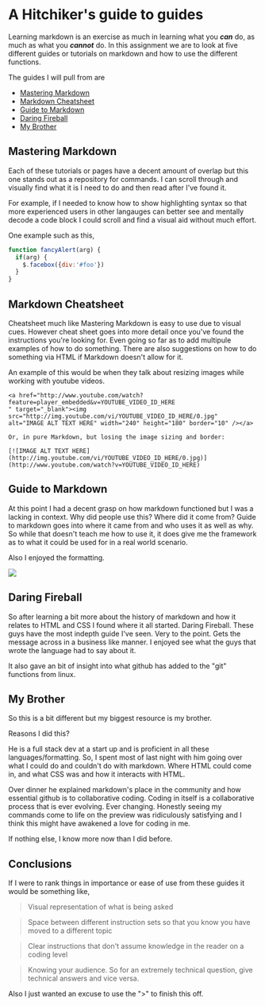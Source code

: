 # A Hitchiker's guide to guides

Learning markdown is an exercise as much in learning what you _**can**_ do, as much as what you _**cannot**_ do. 
In this assignment we are to look at five different guides or tutorials on markdown and how to use the different functions. 

The guides I will pull from are 

* [Mastering Markdown](https://guides.github.com/features/mastering-markdown/)
* [Markdown Cheatsheet](https://github.com/adam-p/markdown-here/wiki/Markdown-Cheatsheet)
* [Guide to Markdown](https://blog.ghost.org/markdown/)
* [Daring Fireball](https://daringfireball.net/projects/markdown/syntax)
* [My Brother]()

## Mastering Markdown

Each of these tutorials or pages have a decent amount of overlap but this one stands out as a repository for commands. 
I can scroll through and visually find what it is I need to do and then read after I've found it. 

For example, if I needed to know how to show highlighting syntax so that more experienced users in other langauges can better 
see and mentally decode a code block I could scroll and find a visual aid without much effort. 

One example such as this,


```javascript
function fancyAlert(arg) {
  if(arg) {
    $.facebox({div:'#foo'})
  }
}
```

## Markdown Cheatsheet

Cheatsheet much like Mastering Markdown is easy to use due to visual cues. However cheat sheet goes into more detail once 
you've found the instructions you're looking for. Even going so far as to add multipule examples of how to do something.
There are also suggestions on how to do something via HTML if Markdown doesn't allow for it. 

An example of this would be when they talk about resizing images while working with youtube videos. 
``` 
<a href="http://www.youtube.com/watch?feature=player_embedded&v=YOUTUBE_VIDEO_ID_HERE
" target="_blank"><img src="http://img.youtube.com/vi/YOUTUBE_VIDEO_ID_HERE/0.jpg" 
alt="IMAGE ALT TEXT HERE" width="240" height="180" border="10" /></a>

Or, in pure Markdown, but losing the image sizing and border:

[![IMAGE ALT TEXT HERE](http://img.youtube.com/vi/YOUTUBE_VIDEO_ID_HERE/0.jpg)](http://www.youtube.com/watch?v=YOUTUBE_VIDEO_ID_HERE)
```
## Guide to Markdown

At this point I had a decent grasp on how markdown functioned but I was a lacking in context. Why did people use this? Where did it come from? Guide to markdown goes into where it came from and who uses it as well as why. So while that doesn't teach me how to use it, it does give me the framework as to what it could be used for in a real world scenario. 

Also I enjoyed the formatting. 

![](https://i.imgur.com/63QWXJw.png)

## Daring Fireball

So after learning a bit more about the history of markdown and how it relates to HTML and CSS I found where it all started. Daring Fireball. These guys have the most indepth guide I've seen. Very to the point. Gets the message across in a business like manner. I enjoyed see what the guys that wrote the language had to say about it. 

It also gave an bit of insight into what github has added to the "git" functions from linux. 

## My Brother

So this is a bit different but my biggest resource is my brother. 

Reasons I did this?

He is a full stack dev at a start up and is proficient in all these languages/formatting. So, I spent most of last night with him going over what I could do and couldn't do with markdown. Where HTML could come in, and what CSS was and how it interacts with HTML. 

Over dinner he explained markdown's place in the community and how essential github is to collaborative coding. Coding in itself is a collaborative process that is ever evolving. Ever changing. Honestly seeing my commands come to life on the preview was ridiculously satisfying and I think this might have awakened a love for coding in me. 

If nothing else, I know more now than I did before. 

## Conclusions 

If I were to rank things in importance or ease of use from these guides it would be something like,

> Visual representation of what is being asked

> Space between different instruction sets so that you know you have moved to a different topic

> Clear instructions that don't assume knowledge in the reader on a coding level

> Knowing your audience. So for an extremely technical question, give technical answers and vice versa. 

Also I just wanted an excuse to use the ">" to finish this off. 
